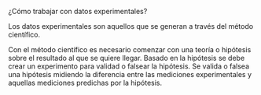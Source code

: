 ¿Cómo trabajar con datos experimentales?

Los datos experimentales son aquellos que se generan a través del método científico.

Con el método científico es necesario comenzar con una teoría o hipótesis sobre el resultado al que se quiere llegar.
Basado en la hipótesis se debe crear un experimento para validad o falsear la hipótesis.
Se valida o falsea una hipótesis midiendo la diferencia entre las mediciones experimentales y aquellas mediciones predichas por la hipótesis.
